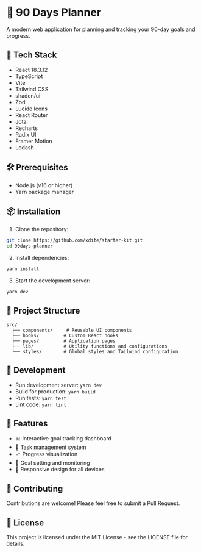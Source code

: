 # 📅 90 Days Planner

A modern web application for planning and tracking your 90-day goals and progress.

## 🚀 Tech Stack

- React 18.3.12
- TypeScript
- Vite
- Tailwind CSS
- shadcn/ui
- Zod
- Lucide Icons
- React Router
- Jotai
- Recharts
- Radix UI
- Framer Motion
- Lodash

## 🛠️ Prerequisites

- Node.js (v16 or higher)
- Yarn package manager

## 📦 Installation

1. Clone the repository:

```bash
git clone https://github.com/xdite/starter-kit.git
cd 90days-planner
```

2. Install dependencies:

```bash
yarn install
```

3. Start the development server:

```bash
yarn dev
```

## 📁 Project Structure

```
src/
  ├── components/     # Reusable UI components
  ├── hooks/         # Custom React hooks
  ├── pages/         # Application pages
  ├── lib/           # Utility functions and configurations
  └── styles/        # Global styles and Tailwind configuration
```

## 🔧 Development

- Run development server: `yarn dev`
- Build for production: `yarn build`
- Run tests: `yarn test`
- Lint code: `yarn lint`

## 🎨 Features

- 📊 Interactive goal tracking dashboard
- 📝 Task management system
- 📈 Progress visualization
- 🎯 Goal setting and monitoring
- 📱 Responsive design for all devices

## 🤝 Contributing

Contributions are welcome! Please feel free to submit a Pull Request.

## 📄 License

This project is licensed under the MIT License - see the LICENSE file for details. 